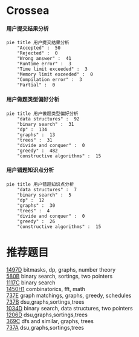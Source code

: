 # Crossea

<!-- tabs:start -->



#### **用户提交结果分析**

```mermaid
pie title 用户提交结果分析
    "Accepted" :  50
    "Rejected" :  0
    "Wrong answer" :  41
    "Runtime error" :  3
    "Time limit exceeded" :  3
    "Memory limit exceeded" :  0
    "Compilation error" :  3
    "Partial" :  0
```

#### **用户做题类型偏好分析**

```mermaid
pie title 用户做题类型偏好分析
    "data structures" :  92
    "binary search" :  31
    "dp" :  134
    "graphs" :  13
    "trees" :  31
    "divide and conquer" :  0
    "greedy" :  482
    "constructive algorithms" :  15
```
#### **用户错题知识点分析**

```mermaid
pie title 用户错题知识点分析
    "data structures" :  7
    "binary search" :  5
    "dp" :  12
    "graphs" :  30
    "trees" :  4
    "divide and conquer" :  0
    "greedy" :  26
    "constructive algorithms" :  15
```



<!-- tabs:end -->
# 推荐题目
[1497D](https://codeforces.com/contest/1497/problem/D)		bitmasks,
                        dp,
                        graphs,
                        number theory		  
[580B](https://codeforces.com/contest/580/problem/B)		binary search,
                        sortings,
                        two pointers		  
[1117C](https://codeforces.com/contest/1117/problem/C)		binary search		  
[1450H1](https://codeforces.com/contest/1450H/problem/1)		combinatorics,
                        fft,
                        math		  
[737E](https://codeforces.com/contest/737/problem/E)		graph matchings,
                        graphs,
                        greedy,
                        schedules		  
[737B](https://codeforces.com/contest/737/problem/B)		dsu,graphs,sortings,trees		  
[1034D](https://codeforces.com/contest/1034/problem/D)		binary search,
                        data structures,
                        two pointers		  
[1206D](https://codeforces.com/contest/1206/problem/D)		dsu,graphs,sortings,trees		  
[369C](https://codeforces.com/contest/369/problem/C)		dfs and similar,
                        graphs,
                        trees		  
[737A](https://codeforces.com/contest/737/problem/A)		dsu,graphs,sortings,trees		  
